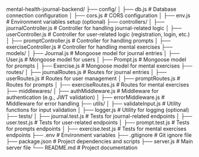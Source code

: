 mental-health-journal-backend/
├── config/
│   ├── db.js                   # Database connection configuration
│   ├── cors.js                 # CORS configuration
│   ├── env.js                  # Environment variables setup (optional)
├── controllers/
│   ├── journalController.js    # Controller for handling journal-related logic
│   ├── userController.js       # Controller for user-related logic (registration, login, etc.)
│   ├── promptController.js     # Controller for handling prompts
│   ├── exerciseController.js   # Controller for handling mental exercises
├── models/
│   ├── Journal.js              # Mongoose model for journal entries
│   ├── User.js                 # Mongoose model for users
│   ├── Prompt.js               # Mongoose model for prompts
│   ├── Exercise.js             # Mongoose model for mental exercises
├── routes/
│   ├── journalRoutes.js        # Routes for journal entries
│   ├── userRoutes.js           # Routes for user management
│   ├── promptRoutes.js         # Routes for prompts
│   ├── exerciseRoutes.js       # Routes for mental exercises
├── middlewares/
│   ├── authMiddleware.js       # Middleware for authentication (e.g., JWT validation)
│   ├── errorMiddleware.js      # Middleware for error handling
├── utils/
│   ├── validateInput.js        # Utility functions for input validation
│   ├── logger.js               # Utility for logging (optional)
├── tests/
│   ├── journal.test.js         # Tests for journal-related endpoints
│   ├── user.test.js            # Tests for user-related endpoints
│   ├── prompt.test.js          # Tests for prompts endpoints
│   ├── exercise.test.js        # Tests for mental exercises endpoints
├── .env                        # Environment variables
├── .gitignore                   # Git ignore file
├── package.json                # Project dependencies and scripts
├── server.js                   # Main server file
└── README.md                   # Project documentation
